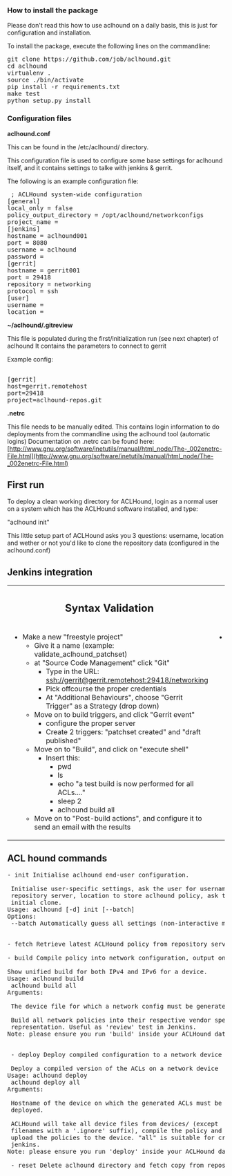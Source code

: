 ### How to install the package

Please don't read this how to use aclhound on a daily basis, this is just for configuration and installation.

To install the package, execute the following lines on the commandline:
<pre>
git clone https://github.com/job/aclhound.git
cd aclhound
virtualenv .
source ./bin/activate
pip install -r requirements.txt
make test
python setup.py install
</pre>

### **Configuration files**

**aclhound.conf**

 This can be found in the /etc/aclhound/ directory.

 This configuration file is used to configure some base settings for aclhound itself, and
 it contains settings to talke with jenkins &amp; gerrit.

 The following is an example configuration file:
<pre>
 ; ACLHound system-wide configuration
[general]
local_only = false
policy_output_directory = /opt/aclhound/networkconfigs
project_name =
[jenkins]
hostname = aclhound001
port = 8080
username = aclhound
password =
[gerrit]
hostname = gerrit001
port = 29418
repository = networking
protocol = ssh
[user]
username =
location =
</pre>


**~/aclhound/.gitreview**

 This file is populated during the first/initialization run (see next chapter) of aclhound
 It contains the parameters to connect to gerrit

 Example config:
<pre> 
[gerrit]
host=gerrit.remotehost
port=29418
project=aclhound-repos.git
</pre>


**.netrc**

 This file needs to be manually edited. This contains login information to do deployments
 from the commandline using the aclhound tool (automatic logins)
 Documentation on .netrc can be found here:
 [http://www.gnu.org/software/inetutils/manual/html_node/The-_002enetrc-File.html](http://www.gnu.org/software/inetutils/manual/html_node/The-_002enetrc-File.html)


## **First run**

To deploy a clean working directory for ACLHound, login as a normal user on a system which
has the ACLHound software installed, and type:

 &quot;aclhound init&quot;

This little setup part of ACLHound asks you 3 questions: username, location and wether or
not you'd like to clone the repository data (configured in the aclhound.conf)

## **Jenkins integration**
<table><tbody><tr><th><h2>Syntax Validation</h2></th><th><h2>Configuration deployment</h2></th></tr><tr><td valign='top'><ul><li>Make a new &quot;freestyle project&quot;<ul><li><span>Give it a name (example: validate_aclhound_patchset)</span></li><li><span>at &quot;Source Code Management&quot; click &quot;Git&quot;</span><br /><ul><li><span>Type in the URL: </span><a href="ssh://gerrit@gerrit.remotehost:29418/networking" >ssh://gerrit@gerrit.remotehost:29418/networking</a></li><li><span>Pick offcourse the proper credentials </span></li><li><span>At &quot;Additional Behaviours&quot;, choose &quot;Gerrit Trigger&quot; as a Strategy (drop down)</span><span><br /></span></li></ul></li><li><span>Move on to build triggers, and click &quot;Gerrit event&quot;</span><br /><ul><li><span >configure the proper server</span></li><li><span>Create 2 triggers: &quot;patchset created&quot; and &quot;draft published&quot;</span></li></ul></li><li><span>Move on to &quot;Build&quot;, and click on &quot;execute shell&quot;</span><br /><ul><li><span >Insert this:</span><br /><ul><li>pwd</li><li><span>ls</span></li><li><span>echo &quot;a test build is now performed for all ACLs....&quot;</span></li><li><span>sleep 2</span></li><li><span >aclhound build all </span></li></ul></li></ul></li><li><span>Move on to &quot;Post-build actions&quot;, and configure it to send an email with the results</span></li></ul></li></ul></td><td valign='top' ><ul><li>Make a new &quot;freestyle project&quot;<ul><li><span>Give it a name (example: push_configs_to_network)</span></li><li><span>at &quot;Source Code Management&quot; click &quot;Git&quot;</span><br /><ul><li><span>Type in the URL: </span><a href="ssh://gerrit@gerrit.remotehost:29418/networking">ssh://gerrit@gerrit.remotehost:29418/networking</a></li><li><span>Pick offcourse the proper credentials</span></li></ul></li><li><span>Move on to build triggers, and click &quot;Poll SCM&quot;</span><ul><li><span>insert the following schedule to have it run every morning at 10:10 on workdays: &quot;10 10 * * 1-5&quot;</span></li></ul></li><li><span>Move on to &quot;Build&quot;, and click on &quot;execute shell&quot;</span><br /><ul><li><span>Insert this:</span><br /><ul><li><span>echo &quot;push config to network&quot;</span></li><li><span>sleep 2</span></li><li><span>aclhound deploy all</span></li></ul></li></ul></li><li><span>Move on to &quot;post build&quot;, and configure it to send an email with the results</span></li></ul></li></ul><p> </p></td></tr></tbody></table>



## **ACL hound commands**
<pre>
- init Initialise aclhound end-user configuration.
 
 Initialise user-specific settings, ask the user for username on 
 repository server, location to store aclhound policy, ask to make
 initial clone.
Usage: aclhound [-d] init [--batch]
Options:
 --batch Automatically guess all settings (non-interactive mode).
 
 
- fetch Retrieve latest ACLHound policy from repository server.

- build Compile policy into network configuration, output on STDOUT
 
Show unified build for both IPv4 and IPv6 for a device.
Usage: aclhound build <devicename>
 aclhound build all
Arguments:
 <devicename>
 The device file for which a network config must be generated.
<all>
 Build all network policies into their respective vendor specific
 representation. Useful as 'review' test in Jenkins.
Note: please ensure you run 'build' inside your ACLHound data directory 
 
 
 - deploy Deploy compiled configuration to a network device
 
 Deploy a compiled version of the ACLs on a network device
Usage: aclhound deploy <devicename>
 aclhound deploy all
Arguments:
 <devicename>
 Hostname of the device on which the generated ACLs must be
 deployed.
<all>
 ACLHound will take all device files from devices/ (except
 filenames with a '.ignore' suffix), compile the policy and
 upload the policies to the device. "all" is suitable for cron or
 jenkins.
Note: please ensure you run 'deploy' inside your ACLHound data directory
 
 - reset Delete aclhound directory and fetch copy from repository.

</pre>


